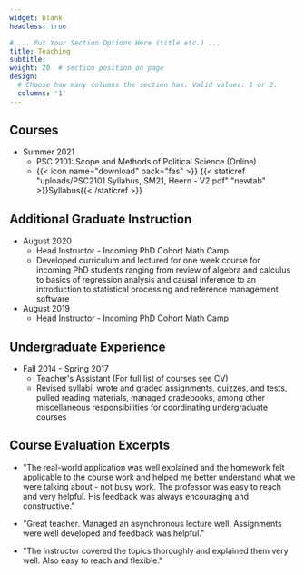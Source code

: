 ```yaml
---
widget: blank
headless: true

# ... Put Your Section Options Here (title etc.) ...
title: Teaching
subtitle:
weight: 20  # section position on page
design:
  # Choose how many columns the section has. Valid values: 1 or 2.
  columns: '1'
---
```


## Courses

* Summer 2021
    * PSC 2101: Scope and Methods of Political Science (Online)
    * {{< icon name="download" pack="fas" >}} {{< staticref "uploads/PSC2101 Syllabus, SM21, Heern - V2.pdf" "newtab" >}}Syllabus{{< /staticref >}}

## Additional Graduate Instruction

* August 2020
    * Head Instructor - Incoming PhD Cohort Math Camp
    * Developed curriculum and lectured for one week course for incoming PhD students ranging from review of algebra and calculus to basics of regression analysis and causal inference to an introduction to statistical processing and reference management software  
* August 2019
    * Head Instructor - Incoming PhD Cohort Math Camp

## Undergraduate Experience

*  Fall 2014 - Spring 2017
    *  Teacher's Assistant (For full list of courses see CV)
    *  Revised syllabi, wrote and graded assignments, quizzes, and tests, pulled reading materials, managed gradebooks, among other miscellaneous responsibilities for coordinating undergraduate courses

## Course Evaluation Excerpts

*  "The real-world application was well explained and the homework felt applicable to the course work and helped me better understand what we were talking about - not busy work. The professor was easy to reach and very helpful. His feedback was always encouraging and constructive."

*  "Great teacher. Managed an asynchronous lecture well. Assignments were well developed and feedback was helpful."

*  "The instructor covered the topics thoroughly and explained them very well. Also easy to reach and flexible."